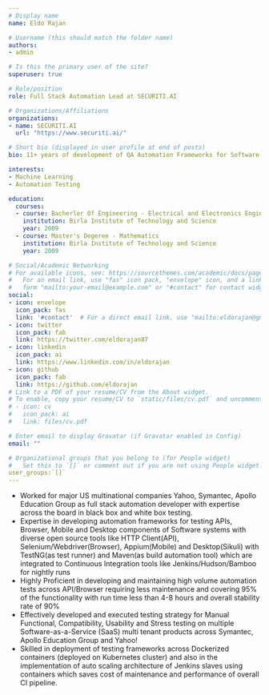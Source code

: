 ```yaml
---
# Display name
name: Eldo Rajan

# Username (this should match the folder name)
authors:
- admin

# Is this the primary user of the site?
superuser: true

# Role/position
role: Full Stack Automation Lead at SECURITI.AI

# Organizations/Affiliations
organizations:
- name: SECURITI.AI
  url: "https://www.securiti.ai/"

# Short bio (displayed in user profile at end of posts)
bio: 11+ years of development of QA Automation Frameworks for Software Testing and automated solutions which help in mitigation of Software Testing Life Cycle(STLC) which is part of Software Development Life Cycle(SDLC). Passionate in developing cutting testing edge tools using AI using tensor flow, Kubernetes/Docker.

interests:
- Machine Learning
- Automation Testing

education:
  courses:
  - course: Bacherlor Of Engineering - Electrical and Electronics Engineering
    institution: Birla Institute of Technology and Science
    year: 2009
  - course: Master's Degeree - Mathematics
    institution: Birla Institute of Technology and Science
    year: 2009

# Social/Academic Networking
# For available icons, see: https://sourcethemes.com/academic/docs/page-builder/#icons
#   For an email link, use "fas" icon pack, "envelope" icon, and a link in the
#   form "mailto:your-email@example.com" or "#contact" for contact widget.
social:
- icon: envelope
  icon_pack: fas
  link: '#contact'  # For a direct email link, use "mailto:eldorajan@gmail.com".
- icon: twitter
  icon_pack: fab
  link: https://twitter.com/eldorajan87
- icon: linkedin
  icon_pack: ai
  link: https://www.linkedin.com/in/eldorajan
- icon: github
  icon_pack: fab
  link: https://github.com/eldorajan
# Link to a PDF of your resume/CV from the About widget.
# To enable, copy your resume/CV to `static/files/cv.pdf` and uncomment the lines below.
# - icon: cv
#   icon_pack: ai
#   link: files/cv.pdf

# Enter email to display Gravatar (if Gravatar enabled in Config)
email: ""

# Organizational groups that you belong to (for People widget)
#   Set this to `[]` or comment out if you are not using People widget.
user_groups:`[]`
---
```


* Worked for major US multinational companies Yahoo, Symantec, Apollo Education Group as full stack automation developer with expertise across the board in black box and white box testing.
* Expertise in developing automation frameworks for testing APIs, Browser, Mobile and Desktop components of Software systems with diverse open source tools like HTTP Client(API), Selenium/Webdriver(Browser), Appium(Mobile) and Desktop(Sikuli) with TestNG(as test runner) and Maven(as build automation tool) which are integrated to Continuous Integration tools like Jenkins/Hudson/Bamboo for nightly runs
* Highly Proficient in developing and maintaining high volume automation tests across API/Browser requiring less maintenance and covering 95% of the functionality with run time less than 4-8 hours and overall stability rate of 90%
* Effectively developed and executed testing strategy for Manual Functional, Compatibility, Usability and Stress testing on multiple Software-as-a-Service (SaaS) multi tenant products across Symantec, Apollo Education Group and Yahoo!
* Skilled in deployment of testing frameworks across Dockerized containers (deployed on Kubernetes cluster) and also in the implementation of auto scaling architecture of Jenkins slaves using containers which saves cost of maintenance and performance of overall CI pipeline.
